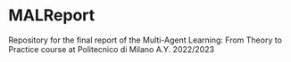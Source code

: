 # MALReport
Repository for the final report of the Multi-Agent Learning: From Theory to Practice course at Politecnico di Milano A.Y. 2022/2023
